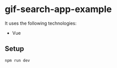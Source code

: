 # gif-search-app-example

It uses the following technologies:

- Vue

## Setup

```sh
npm run dev
```